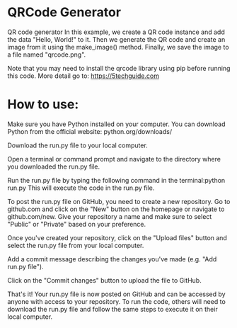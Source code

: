 # QRCode Generator
QR code generator 
In this example, we create a QR code instance and add the data "Hello, World!" to it. Then we generate the QR code and create an image from it using the make_image() method. Finally, we save the image to a file named "qrcode.png".

Note that you may need to install the qrcode library using pip before running this code.
More detail go to: https://5techguide.com
# How to use:
Make sure you have Python installed on your computer. You can download Python from the official website: python.org/downloads/

Download the run.py file to your local computer.

Open a terminal or command prompt and navigate to the directory where you downloaded the run.py file.

Run the run.py file by typing the following command in the terminal:python run.py
This will execute the code in the run.py file.

To post the run.py file on GitHub, you need to create a new repository. Go to github.com and click on the "New" button on the homepage or navigate to github.com/new. Give your repository a name and make sure to select "Public" or "Private" based on your preference.

Once you've created your repository, click on the "Upload files" button and select the run.py file from your local computer.

Add a commit message describing the changes you've made (e.g. "Add run.py file").

Click on the "Commit changes" button to upload the file to GitHub.

That's it! Your run.py file is now posted on GitHub and can be accessed by anyone with access to your repository. To run the code, others will need to download the run.py file and follow the same steps to execute it on their local computer.
